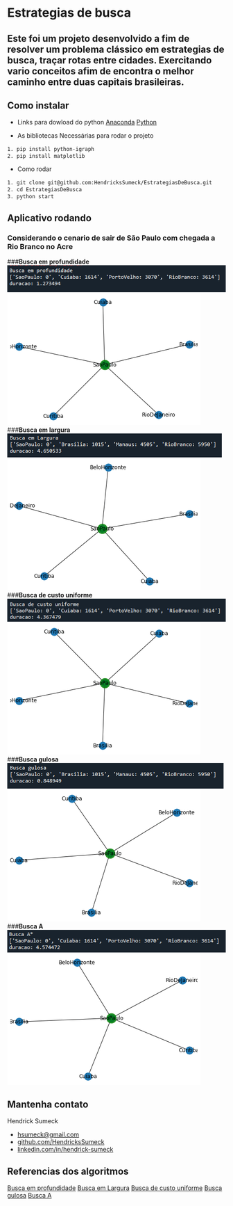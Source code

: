# Estrategias de busca


## Este foi um projeto desenvolvido a fim de resolver um problema clássico em estrategias de busca, traçar rotas entre cidades. Exercitando vario conceitos afim de encontra o melhor caminho entre duas capitais brasileiras.


## Como instalar

* Links para dowload do python
[Anaconda](https://www.python.org/downloads/)
[Python](https://www.anaconda.com/products/individual)

* As bibliotecas Necessárias para rodar o projeto

```
1. pip install python-igraph
2. pip install matplotlib
```

* Como rodar

```
1. git clone git@github.com:HendricksSumeck/EstrategiasDeBusca.git
2. cd EstrategiasDeBusca
3. python start
```


## Aplicativo rodando
### Considerando o cenario de sair de São Paulo com chegada a Rio Branco no Acre

###**Busca em profundidade**
![](img/Buscaemprofundidade.png)
![](img/Buscaemprofundidade.gif)
###**Busca em largura**
![](img/Buscaemlargura.png)
![](img/Buscaemlargura.gif)
###**Busca de custo uniforme**
![](img/Buscadecustouniforme.png)
![](img/Buscadecustouniforme.gif)
###**Busca gulosa**
![](img/Buscagulosa.png)
![](img/Buscagulosa.gif)
###**Busca A**
![](img/BuscaA.png)
![](img/BuscaA.gif)


## Mantenha contato

Hendrick Sumeck
* [hsumeck@gmail.com](mailto:hsumeck@gmail.com)
* [github.com/HendricksSumeck](http://github.com/HendricksSumeck)
* [linkedin.com/in/hendrick-sumeck](https://www.linkedin.com/in/hendrick-sumeck-45a41918a/)


## Referencias dos algoritmos
[Busca em profundidade](https://www.annytab.com/depth-first-search-algorithm-in-python/)
[Busca em Largura](https://www.annytab.com/breadth-first-search-algorithm-in-python/)
[Busca de custo uniforme](https://www.annytab.com/dijkstras-search-algorithm-in-python/)
[Busca gulosa](https://www.annytab.com/best-first-search-algorithm-in-python/)
[Busca A](https://www.annytab.com/a-star-search-algorithm-in-python/)